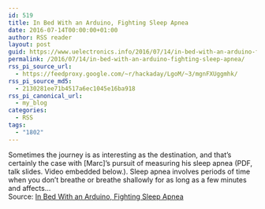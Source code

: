 ```yaml
---
id: 519
title: In Bed With an Arduino, Fighting Sleep Apnea
date: 2016-07-14T00:00:00+01:00
author: RSS reader
layout: post
guid: https://www.uelectronics.info/2016/07/14/in-bed-with-an-arduino-fighting-sleep-apnea/
permalink: /2016/07/14/in-bed-with-an-arduino-fighting-sleep-apnea/
rss_pi_source_url:
  - https://feedproxy.google.com/~r/hackaday/LgoM/~3/mgnFXUggmhk/
rss_pi_source_md5:
  - 2130281ee71b4517a6ec1045e16ba918
rss_pi_canonical_url:
  - my_blog
categories:
  - RSS
tags:
  - "1802"
---
```

Sometimes the journey is as interesting as the destination, and that’s certainly the case with [Marc]’s pursuit of measuring his sleep apnea (PDF, talk slides. Video embedded below.). Sleep apnea involves periods of time when you don’t breathe or breathe shallowly for as long as a few minutes and affects…&#013;  
Source: <a href="https://feedproxy.google.com/~r/hackaday/LgoM/~3/mgnFXUggmhk/" target="_blank">In Bed With an Arduino, Fighting Sleep Apnea</a>